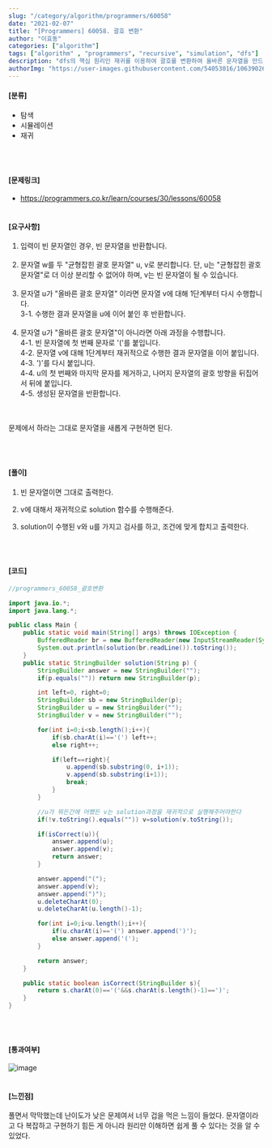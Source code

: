 ```yaml
---
slug: "/category/algorithm/programmers/60058"
date: "2021-02-07"
title: "[Programmers] 60058. 괄호 변환"
author: "이효동"
categories: ["algorithm"]
tags: ["algorithm" , "programmers", "recursive", "simulation", "dfs"]
description: "dfs의 핵심 원리인 재귀를 이용하여 괄호를 변환하여 올바른 문자열을 만드는 문제이다."
authorImg: "https://user-images.githubusercontent.com/54053016/106390261-d4693200-642a-11eb-8ac8-eb8203cf74b9.png"
---
```



#### [분류]
- 탐색
- 시뮬레이션
- 재귀


<br><br>

#### [문제링크]
- https://programmers.co.kr/learn/courses/30/lessons/60058
<br><br>


#### [요구사항]

1. 입력이 빈 문자열인 경우, 빈 문자열을 반환합니다.<br><br> 
2. 문자열 w를 두 "균형잡힌 괄호 문자열" u, v로 분리합니다. 단, u는 "균형잡힌 괄호 문자열"로 더 이상 분리할 수 없어야 하며, v는 빈 문자열이 될 수 있습니다.<br><br> 
3. 문자열 u가 "올바른 괄호 문자열" 이라면 문자열 v에 대해 1단계부터 다시 수행합니다.<br>
  3-1. 수행한 결과 문자열을 u에 이어 붙인 후 반환합니다.<br><br> 
4. 문자열 u가 "올바른 괄호 문자열"이 아니라면 아래 과정을 수행합니다.<br> 
  4-1. 빈 문자열에 첫 번째 문자로 '('를 붙입니다. <br>
  4-2. 문자열 v에 대해 1단계부터 재귀적으로 수행한 결과 문자열을 이어 붙입니다.<br> 
  4-3. ')'를 다시 붙입니다.<br> 
  4-4. u의 첫 번째와 마지막 문자를 제거하고, 나머지 문자열의 괄호 방향을 뒤집어서 뒤에 붙입니다.<br> 
  4-5. 생성된 문자열을 반환합니다.<br><br>

<br>
문제에서 하라는 그대로 문자열을 새롭게 구현하면 된다.

<br>


<br><br>

#### [풀이]

1. 빈 문자열이면 그대로 출력한다.

2. v에 대해서 재귀적으로 solution 함수를 수행해준다.

3. solution이 수행된 v와 u를 가지고 검사를 하고, 조건에 맞게 합치고 출력한다.

<br><br>

#### [코드]
```java
//programmers_60058_괄호변환

import java.io.*;
import java.lang.*;

public class Main {
    public static void main(String[] args) throws IOException {
        BufferedReader br = new BufferedReader(new InputStreamReader(System.in));
        System.out.println(solution(br.readLine()).toString());
    }
    public static StringBuilder solution(String p) {
        StringBuilder answer = new StringBuilder("");
        if(p.equals("")) return new StringBuilder(p);

        int left=0, right=0;
        StringBuilder sb = new StringBuilder(p);
        StringBuilder u = new StringBuilder("");
        StringBuilder v = new StringBuilder("");

        for(int i=0;i<sb.length();i++){
            if(sb.charAt(i)=='(') left++;
            else right++;

            if(left==right){
                u.append(sb.substring(0, i+1));
                v.append(sb.substring(i+1));
                break;
            }
        }

        //u가 뭐든간에 어쨌든 v는 solution과정을 재귀적으로 실행해주어야한다
        if(!v.toString().equals("")) v=solution(v.toString());

        if(isCorrect(u)){
            answer.append(u);
            answer.append(v);
            return answer;
        }

        answer.append("(");
        answer.append(v);
        answer.append(")");
        u.deleteCharAt(0);
        u.deleteCharAt(u.length()-1);

        for(int i=0;i<u.length();i++){
            if(u.charAt(i)=='(') answer.append(')');
            else answer.append('(');
        }

        return answer;
    }

    public static boolean isCorrect(StringBuilder s){
        return s.charAt(0)=='('&&s.charAt(s.length()-1)==')';
    }
}


```
<br><br>

#### [통과여부]
![image](https://user-images.githubusercontent.com/54053016/107145490-37a41880-6985-11eb-9c69-05dc45fd6a57.png)
<br><br>

#### [느낀점]
풀면서 막막했는데 난이도가 낮은 문제여서 너무 겁을 먹은 느낌이 들었다. 문자열이라고 다 복잡하고 구현하기 힘든 게 아니라 원리만 이해하면 쉽게 풀 수 있다는 것을 알 수 있었다.